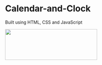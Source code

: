 # Calendar-and-Clock

Built using HTML, CSS and JavaScript

<img src="https://github.com/Shchuda/Calendar-and-Clock/assets/137898720/44c1aec9-7657-45ca-94b5-7f0aca86a087" width="300" height="100" />



